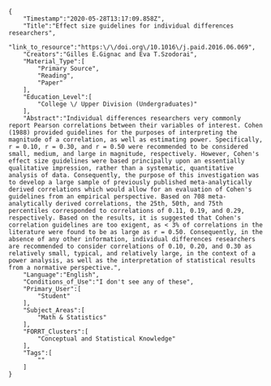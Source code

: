 
    {
        "Timestamp":"2020-05-28T13:17:09.858Z",
        "Title":"Effect size guidelines for individual differences researchers",
        "link_to_resource":"https:\/\/doi.org\/10.1016\/j.paid.2016.06.069",
        "Creators":"Gilles E.Gignac and Eva T.Szodorai",
        "Material_Type":[
            "Primary Source",
            "Reading",
            "Paper"
        ],
        "Education_Level":[
            "College \/ Upper Division (Undergraduates)"
        ],
        "Abstract":"Individual differences researchers very commonly report Pearson correlations between their variables of interest. Cohen (1988) provided guidelines for the purposes of interpreting the magnitude of a correlation, as well as estimating power. Specifically, r = 0.10, r = 0.30, and r = 0.50 were recommended to be considered small, medium, and large in magnitude, respectively. However, Cohen's effect size guidelines were based principally upon an essentially qualitative impression, rather than a systematic, quantitative analysis of data. Consequently, the purpose of this investigation was to develop a large sample of previously published meta-analytically derived correlations which would allow for an evaluation of Cohen's guidelines from an empirical perspective. Based on 708 meta-analytically derived correlations, the 25th, 50th, and 75th percentiles corresponded to correlations of 0.11, 0.19, and 0.29, respectively. Based on the results, it is suggested that Cohen's correlation guidelines are too exigent, as < 3% of correlations in the literature were found to be as large as r = 0.50. Consequently, in the absence of any other information, individual differences researchers are recommended to consider correlations of 0.10, 0.20, and 0.30 as relatively small, typical, and relatively large, in the context of a power analysis, as well as the interpretation of statistical results from a normative perspective.",
        "Language":"English",
        "Conditions_of_Use":"I don't see any of these",
        "Primary_User":[
            "Student"
        ],
        "Subject_Areas":[
            "Math & Statistics"
        ],
        "FORRT_Clusters":[
            "Conceptual and Statistical Knowledge"
        ],
        "Tags":[
            ""
        ]
    }
